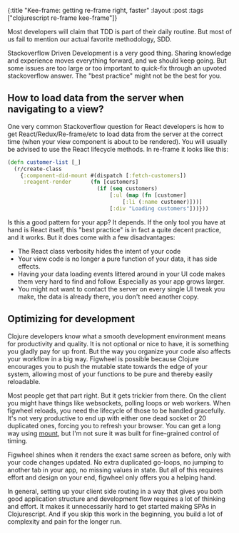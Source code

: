 {:title "Kee-frame: getting re-frame right, faster"
 :layout :post
 :tags  ["clojurescript re-frame kee-frame"]}

Most developers will claim that TDD is part of their daily routine. But most of us fail to mention
our actual favorite methodology, SDD.

Stackoverflow Driven Development is a very good thing. Sharing knowledge and experience moves everything forward, and we
should keep going. But some issues are too large or too important to quick-fix through an upvoted stackoverflow answer.
The "best practice" might not be the best for you.

## How to load data from the server when navigating to a view?
One very common Stackoverflow question for React developers is how to get React/Redux/Re-frame/etc to load data from the
server at the correct time (when your view component is about to be rendered). You will usually be advised to use the
React lifecycle methods. In re-frame it looks like this:

```clojure
(defn customer-list [_]
  (r/create-class
    {:component-did-mount #(dispatch [:fetch-customers])
     :reagent-render      (fn [customers]
                            (if (seq customers)
                                [:ul (map (fn [customer]
                                    [:li (:name customer)]))]
                                [:div "Loading customers"]))}))
```

Is this a good pattern for your app? It depends. If the only tool you have at hand is React itself, this "best practice"
is in fact a quite decent practice, and it works. But it does come with a few disadvantages:

* The React class verbosity hides the intent of your code
* Your view code is no longer a pure function of your data, it has side effects.
* Having your data loading events littered around in your UI code makes them very hard to find and follow. Especially as your app grows larger.
* You might not want to contact the server on every single UI tweak you make, the data is already there, you don't need another copy.

## Optimizing for development

Clojure developers know what a smooth development environment means for productivity and quality. It is not optional or nice to have, it is
something you gladly pay for up front. But the way you organize your code also affects your workflow in a big way. Figwheel is possible
because Clojure encourages you to push the mutable state towards the edge of your system, allowing most of your functions
to be pure and thereby easily reloadable.

Most people get that part right. But it gets trickier from there. On the client you might have things like websockets,
polling loops or web workers. When figwheel reloads, you need the lifecycle of those to be handled gracefully. It's not very productive to
end up with either one dead socket or 20 duplicated ones, forcing you to refresh your browser. You can get a long way using
[mount](https://github.com/tolitius/mount), but I'm not sure it was built for fine-grained control of timing.

Figwheel shines when it renders the exact same screen as before, only with your code changes updated. No extra duplicated go-loops,
no jumping to another tab in your app, no missing values in state. But all of this requires effort and design on your end,
figwheel only offers you a helping hand.

In general, setting up your client side routing in a way that gives you both good application structure and development
flow requires a lot of thinking and effort. It makes it unnecessarily hard to get started making SPAs in Clojurescript. And
if you skip this work in the beginning, you build a lot of complexity and pain for the longer run.

##